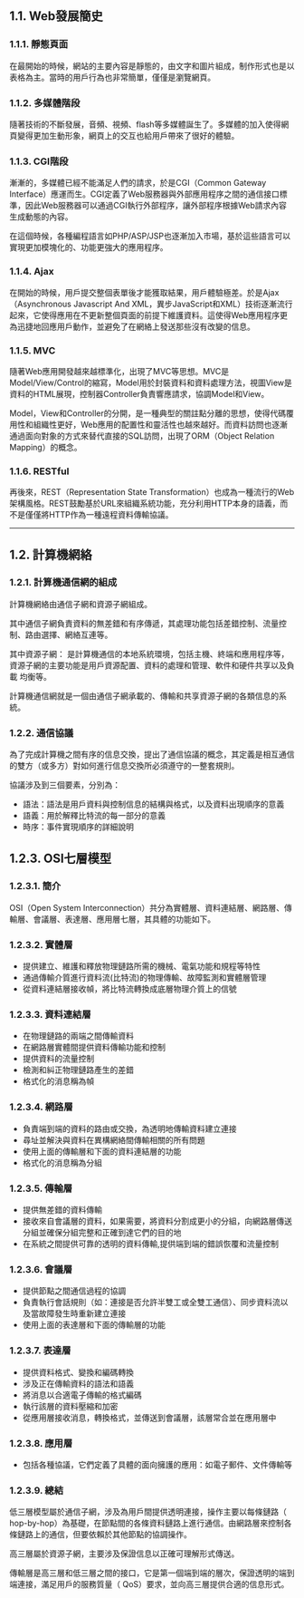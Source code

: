 ## **1.1. Web發展簡史**

### **1.1.1. 靜態頁面**
在最開始的時候，網站的主要內容是靜態的，由文字和圖片組成，制作形式也是以表格為主。當時的用戶行為也非常簡單，僅僅是瀏覽網頁。

### **1.1.2. 多媒體階段**
隨著技術的不斷發展，音頻、視頻、flash等多媒體誕生了。多媒體的加入使得網頁變得更加生動形象，網頁上的交互也給用戶帶來了很好的體驗。

### **1.1.3. CGI階段**
漸漸的，多媒體已經不能滿足人們的請求，於是CGI（Common Gateway Interface）應運而生。CGI定義了Web服務器與外部應用程序之間的通信接口標準，因此Web服務器可以通過CGI執行外部程序，讓外部程序根據Web請求內容生成動態的內容。

在這個時候，各種編程語言如PHP/ASP/JSP也逐漸加入市場，基於這些語言可以實現更加模塊化的、功能更強大的應用程序。

### **1.1.4. Ajax**
在開始的時候，用戶提交整個表單後才能獲取結果，用戶體驗極差。於是Ajax（Asynchronous Javascript And XML，異步JavaScript和XML）技術逐漸流行起來，它使得應用在不更新整個頁面的前提下維護資料。這使得Web應用程序更為迅捷地回應用戶動作，並避免了在網絡上發送那些沒有改變的信息。

### **1.1.5. MVC**
隨著Web應用開發越來越標準化，出現了MVC等思想。MVC是Model/View/Control的縮寫，Model用於封裝資料和資料處理方法，視圖View是資料的HTML展現，控制器Controller負責響應請求，協調Model和View。

Model，View和Controller的分開，是一種典型的關註點分離的思想，使得代碼覆用性和組織性更好，Web應用的配置性和靈活性也越來越好。而資料訪問也逐漸通過面向對象的方式來替代直接的SQL訪問，出現了ORM（Object Relation Mapping）的概念。

### **1.1.6. RESTful**
再後來，REST（Representation State Transformation）也成為一種流行的Web架構風格。REST鼓勵基於URL來組織系統功能，充分利用HTTP本身的語義，而不是僅僅將HTTP作為一種遠程資料傳輸協議。

---

## **1.2. 計算機網絡**
### **1.2.1. 計算機通信網的組成**

計算機網絡由通信子網和資源子網組成。

其中通信子網負責資料的無差錯和有序傳遞，其處理功能包括差錯控制、流量控制、路由選擇、網絡互連等。

其中資源子網： 是計算機通信的本地系統環境，包括主機、終端和應用程序等， 資源子網的主要功能是用戶資源配置、資料的處理和管理、軟件和硬件共享以及負載 均衡等。

計算機通信網就是一個由通信子網承載的、傳輸和共享資源子網的各類信息的系統。

### **1.2.2. 通信協議**
為了完成計算機之間有序的信息交換，提出了通信協議的概念，其定義是相互通信的雙方（或多方）對如何進行信息交換所必須遵守的一整套規則。

協議涉及到三個要素，分別為：

- 語法：語法是用戶資料與控制信息的結構與格式，以及資料出現順序的意義
- 語義：用於解釋比特流的每一部分的意義
- 時序：事件實現順序的詳細說明

## 1.2.3. OSI七層模型

### **1.2.3.1. 簡介**
OSI（Open System Interconnection）共分為實體層、資料連結層、網路層、傳輸層、會議層、表達層、應用層七層，其具體的功能如下。

### **1.2.3.2. 實體層**
- 提供建立、維護和釋放物理鏈路所需的機械、電氣功能和規程等特性
- 通過傳輸介質進行資料流(比特流)的物理傳輸、故障監測和實體層管理
- 從資料連結層接收幀，將比特流轉換成底層物理介質上的信號

### **1.2.3.3. 資料連結層**
- 在物理鏈路的兩端之間傳輸資料
- 在網路層實體間提供資料傳輸功能和控制
- 提供資料的流量控制
- 檢測和糾正物理鏈路產生的差錯
- 格式化的消息稱為幀

### **1.2.3.4. 網路層**
- 負責端到端的資料的路由或交換，為透明地傳輸資料建立連接
- 尋址並解決與資料在異構網絡間傳輸相關的所有問題
- 使用上面的傳輸層和下面的資料連結層的功能
- 格式化的消息稱為分組

### **1.2.3.5. 傳輸層**
- 提供無差錯的資料傳輸
- 接收來自會議層的資料，如果需要，將資料分割成更小的分組，向網路層傳送分組並確保分組完整和正確到達它們的目的地
- 在系統之間提供可靠的透明的資料傳輸,提供端到端的錯誤恢覆和流量控制

### **1.2.3.6. 會議層**
- 提供節點之間通信過程的協調
- 負責執行會話規則（如：連接是否允許半雙工或全雙工通信）、同步資料流以及當故障發生時重新建立連接
- 使用上面的表達層和下面的傳輸層的功能

### **1.2.3.7. 表達層**
- 提供資料格式、變換和編碼轉換
- 涉及正在傳輸資料的語法和語義
- 將消息以合適電子傳輸的格式編碼
- 執行該層的資料壓縮和加密
- 從應用層接收消息，轉換格式，並傳送到會議層，該層常合並在應用層中

### **1.2.3.8. 應用層**
- 包括各種協議，它們定義了具體的面向擁護的應用：如電子郵件、文件傳輸等

### **1.2.3.9. 總結**
低三層模型屬於通信子網，涉及為用戶間提供透明連接，操作主要以每條鏈路（ hop-by-hop）為基礎，在節點間的各條資料鏈路上進行通信。由網路層來控制各條鏈路上的通信，但要依賴於其他節點的協調操作。

高三層屬於資源子網，主要涉及保證信息以正確可理解形式傳送。

傳輸層是高三層和低三層之間的接口，它是第一個端到端的層次，保證透明的端到端連接，滿足用戶的服務質量（ QoS）要求，並向高三層提供合適的信息形式。

